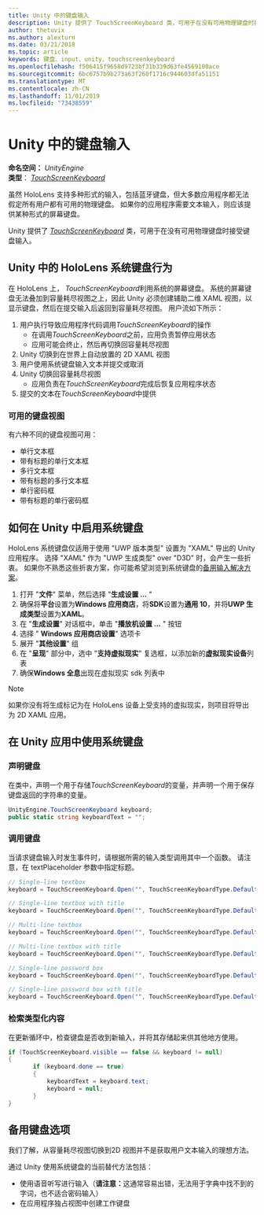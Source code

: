 ```yaml
---
title: Unity 中的键盘输入
description: Unity 提供了 TouchScreenKeyboard 类，可用于在没有可用物理键盘时接受键盘输入。
author: thetuvix
ms.author: alexturn
ms.date: 03/21/2018
ms.topic: article
keywords: 键盘、input、unity、touchscreenkeyboard
ms.openlocfilehash: f506415f9658d9723bf31b339d63fe4569100ace
ms.sourcegitcommit: 6bc6757b9b273a63f260f1716c944603dfa51151
ms.translationtype: MT
ms.contentlocale: zh-CN
ms.lasthandoff: 11/01/2019
ms.locfileid: "73438559"
---
```

# <a name="keyboard-input-in-unity"></a>Unity 中的键盘输入

**命名空间：** *UnityEngine*<br>
 **类型**：  *[TouchScreenKeyboard](https://docs.unity3d.com/ScriptReference/TouchScreenKeyboard.html)*

虽然 HoloLens 支持多种形式的输入，包括蓝牙键盘，但大多数应用程序都无法假定所有用户都有可用的物理键盘。 如果你的应用程序需要文本输入，则应该提供某种形式的屏幕键盘。

Unity 提供了 *[TouchScreenKeyboard](https://docs.unity3d.com/ScriptReference/TouchScreenKeyboard.html)* 类，可用于在没有可用物理键盘时接受键盘输入。

## <a name="hololens-system-keyboard-behavior-in-unity"></a>Unity 中的 HoloLens 系统键盘行为

在 HoloLens 上， *TouchScreenKeyboard*利用系统的屏幕键盘。 系统的屏幕键盘无法叠加到容量耗尽视图之上，因此 Unity 必须创建辅助二维 XAML 视图，以显示键盘，然后在提交输入后返回到容量耗尽视图。 用户流如下所示：
1. 用户执行导致应用程序代码调用*TouchScreenKeyboard*的操作
    * 在调用*TouchScreenKeyboard*之前，应用负责暂停应用状态
    * 应用可能会终止，然后再切换回容量耗尽视图
2. Unity 切换到在世界上自动放置的 2D XAML 视图
3. 用户使用系统键盘输入文本并提交或取消
4. Unity 切换回容量耗尽视图
    * 应用负责在*TouchScreenKeyboard*完成后恢复应用程序状态
5. 提交的文本在*TouchScreenKeyboard*中提供

### <a name="available-keyboard-views"></a>可用的键盘视图

有六种不同的键盘视图可用：
* 单行文本框
* 带有标题的单行文本框
* 多行文本框
* 带有标题的多行文本框
* 单行密码框
* 带有标题的单行密码框

## <a name="how-to-enable-the-system-keyboard-in-unity"></a>如何在 Unity 中启用系统键盘

HoloLens 系统键盘仅适用于使用 "UWP 版本类型" 设置为 "XAML" 导出的 Unity 应用程序。 选择 "XAML" 作为 "UWP 生成类型" over "D3D" 时，会产生一些折衷。 如果你不熟悉这些折衷方案，你可能希望浏览到系统键盘的[备用输入解决方案](#alternative-keyboard-options)。
1. 打开 "**文件**" 菜单，然后选择 "**生成设置 ...** "
2. 确保将**平台**设置为**Windows 应用商店**，将**SDK**设置为**通用 10**，并将**UWP 生成类型**设置为**XAML**。
3. 在 "**生成设置**" 对话框中，单击 "**播放机设置 ...** " 按钮
4. 选择 " **Windows 应用商店设置**" 选项卡
5. 展开 "**其他设置**" 组
6. 在 "**呈现**" 部分中，选中 "**支持虚拟现实**" 复选框，以添加新的**虚拟现实设备**列表
7. 确保**Windows 全息**出现在虚拟现实 sdk 列表中

>[!NOTE]
>如果你没有将生成标记为在 HoloLens 设备上受支持的虚拟现实，则项目将导出为 2D XAML 应用。

## <a name="using-the-system-keyboard-in-your-unity-app"></a>在 Unity 应用中使用系统键盘

### <a name="declare-the-keyboard"></a>声明键盘

在类中，声明一个用于存储*TouchScreenKeyboard*的变量，并声明一个用于保存键盘返回的字符串的变量。

```cs
UnityEngine.TouchScreenKeyboard keyboard;
public static string keyboardText = "";
```

### <a name="invoke-the-keyboard"></a>调用键盘

当请求键盘输入时发生事件时，请根据所需的输入类型调用其中一个函数。 请注意，在 textPlaceholder 参数中指定标题。

```cs
// Single-line textbox
keyboard = TouchScreenKeyboard.Open("", TouchScreenKeyboardType.Default, false, false, false, false);

// Single-line textbox with title
keyboard = TouchScreenKeyboard.Open("", TouchScreenKeyboardType.Default, false, false, false, false, "Single-line title");

// Multi-line textbox
keyboard = TouchScreenKeyboard.Open("", TouchScreenKeyboardType.Default, false, true, false, false);

// Multi-line textbox with title
keyboard = TouchScreenKeyboard.Open("", TouchScreenKeyboardType.Default, false, true, false, false, "Multi-line Title");

// Single-line password box
keyboard = TouchScreenKeyboard.Open("", TouchScreenKeyboardType.Default, false, false, true, false);

// Single-line password box with title
keyboard = TouchScreenKeyboard.Open("", TouchScreenKeyboardType.Default, false, false, true, false, "Secure Single-line Title");
```

### <a name="retrieve-typed-contents"></a>检索类型化内容

在更新循环中，检查键盘是否收到新输入，并将其存储起来供其他地方使用。

```cs
if (TouchScreenKeyboard.visible == false && keyboard != null)
{
       if (keyboard.done == true)
       {
           keyboardText = keyboard.text;
           keyboard = null;
       }
}
```

## <a name="alternative-keyboard-options"></a>备用键盘选项

我们了解，从容量耗尽视图切换到2D 视图并不是获取用户文本输入的理想方法。

通过 Unity 使用系统键盘的当前替代方法包括：
* 使用语音听写进行输入（<b>请注意：</b>这通常容易出错，无法用于字典中找不到的字词，也不适合密码输入）
* 在应用程序独占视图中创建工作键盘
